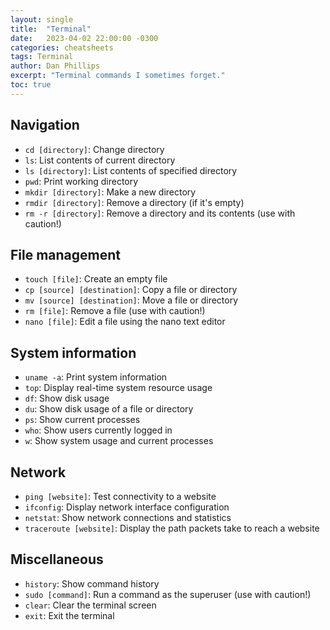 ```yaml
---
layout: single
title:  "Terminal"
date:   2023-04-02 22:00:00 -0300
categories: cheatsheets
tags: Terminal
author: Dan Phillips
excerpt: "Terminal commands I sometimes forget."
toc: true
---
```


## Navigation
- `cd [directory]`: Change directory
- `ls`: List contents of current directory
- `ls [directory]`: List contents of specified directory
- `pwd`: Print working directory
- `mkdir [directory]`: Make a new directory
- `rmdir [directory]`: Remove a directory (if it's empty)
- `rm -r [directory]`: Remove a directory and its contents (use with caution!)

## File management
- `touch [file]`: Create an empty file
- `cp [source] [destination]`: Copy a file or directory
- `mv [source] [destination]`: Move a file or directory
- `rm [file]`: Remove a file (use with caution!)
- `nano [file]`: Edit a file using the nano text editor

## System information
- `uname -a`: Print system information
- `top`: Display real-time system resource usage
- `df`: Show disk usage
- `du`: Show disk usage of a file or directory
- `ps`: Show current processes
- `who`: Show users currently logged in
- `w`: Show system usage and current processes

## Network
- `ping [website]`: Test connectivity to a website
- `ifconfig`: Display network interface configuration
- `netstat`: Show network connections and statistics
- `traceroute [website]`: Display the path packets take to reach a website

## Miscellaneous
- `history`: Show command history
- `sudo [command]`: Run a command as the superuser (use with caution!)
- `clear`: Clear the terminal screen
- `exit`: Exit the terminal
